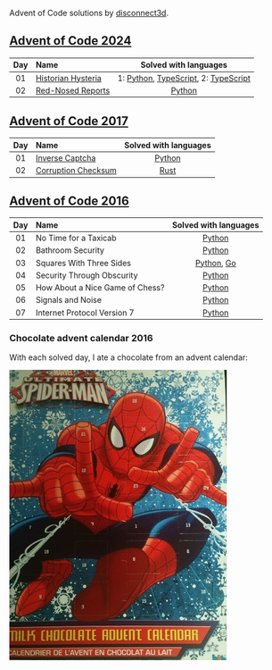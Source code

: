 Advent of Code solutions by [disconnect3d](https://disconnect3d.pl/).

## [Advent of Code 2024](https://adventofcode.com/2024/)

| Day | Name                                                        | Solved with languages                                                                                                       |
|:---:|:------------------------------------------------------------|:---------------------------------------------------------------------------------------------------------------------------:|
| 01  | [Historian Hysteria](https://adventofcode.com/2024/day/1)   | 1: [Python](/2024/day01/solve1.py), [TypeScript](/2024/day01/solve1.ts), 2: [TypeScript](/2024/day01/solve2.ts)             |
| 02  | [Red-Nosed Reports](https://adventofcode.com/2024/day/2)    | [Python](/2024/day02/solve.py)                                                                                              |

## [Advent of Code 2017](https://adventofcode.com/2017/)

| Day | Name                                             | Solved with languages                            |
|:---:|:-------------------------------------------------|:------------------------------------------------:|
| 01  | [Inverse Captcha](/2017/day01/task.md)           | [Python](/2017/day01/solve.py)                   |
| 02  | [Corruption Checksum](/2017/day02/task.md)       | [Rust](/2017/day02/solve.rs)                     |

## [Advent of Code 2016](https://adventofcode.com/2016/)

| Day | Name                                           | Solved with languages                            |
|:---:|:-----------------------------------------------|:------------------------------------------------:|
| 01  | No Time for a Taxicab                          | [Python](day01/main.py)                          |
| 02  | Bathroom Security                              | [Python](day02/main.py)                          |
| 03  | Squares With Three Sides                       | [Python](day03/main.py), [Go](day03/main.go)     |
| 04  | Security Through Obscurity                     | [Python](day04/main.py)                          |
| 05  | How About a Nice Game of Chess?                | [Python](day05/main.py)                          |
| 06  | Signals and Noise                              | [Python](day06/main.py)                          |
| 07  | Internet Protocol Version 7                    | [Python](day07/main.py)                          |

[day1]: http://adventofcode.com/2016/day/1
[day2]: http://adventofcode.com/2016/day/2
[day3]: http://adventofcode.com/2016/day/3
[day4]: http://adventofcode.com/2016/day/4
[day5]: http://adventofcode.com/2016/day/5
[day6]: http://adventofcode.com/2016/day/6
[day7]: http://adventofcode.com/2016/day/7

### Chocolate advent calendar 2016
With each solved day, I ate a chocolate from an advent calendar:

![My chocolate advent calendar](advent_calendar.gif)
